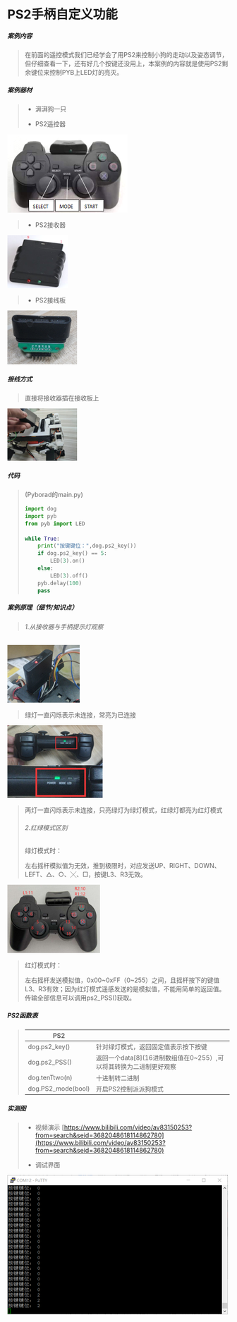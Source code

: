 # PS2手柄自定义功能

##### 案例内容

>​	在前面的遥控模式我们已经学会了用PS2来控制小狗的走动以及姿态调节，但仔细查看一下，还有好几个按键还没用上，本案例的内容就是使用PS2剩余键位来控制PYB上LED灯的亮灭。

##### 案例器材

>* 湃湃狗一只
>
>* PS2遥控器
>

![](/pic/ch5/5.1.2/1.png) 

>* PS2接收器
>

![](/pic/ch5/5.1.2/2.png) 

>* PS2接线板
>

![](/pic/ch5/5.1.2/3.png) 

##### 接线方式

>直接将接收器插在接收板上
>

![](/pic/ch5/5.1.2/4.png) 

##### 代码

>(Pyborad的main.py)
>
> ```python
>import dog
>import pyb
>from pyb import LED
> 
> while True:
>     print("按键键位：",dog.ps2_key())
>     if dog.ps2_key() == 5:
>         LED(3).on()
>     else:
>         LED(3).off()
>     pyb.delay(100)
>     pass
> ```
> 

##### 案例原理（细节/知识点）

>###### 1.从接收器与手柄提示灯观察

![](/pic/ch5/5.1.2/5.png) 

>   绿灯一直闪烁表示未连接，常亮为已连接
>

![](/pic/ch5/5.1.2/6.png) 

>   两灯一直闪烁表示未连接，只亮绿灯为绿灯模式，红绿灯都亮为红灯模式
>
>###### 2.红绿模式区别
>
>   绿灯模式时：
>
>   左右摇杆模拟值为无效，推到极限时，对应发送UP、RIGHT、DOWN、LEFT、△、○、╳、□，按键L3、R3无效。
>

![](/pic/ch5/5.1.2/7.png) 

>   红灯模式时：
>
>   左右摇杆发送模拟值，0x00~0xFF（0~255）之间，且摇杆按下的键值L3、R3有效；因为红灯模式遥感发送的是模拟值，不能用简单的返回值。传输全部信息可以调用ps2_PSS()获取。

##### PS2函数表

>| PS2                |                                                              |
>| ------------------ | ------------------------------------------------------------ |
>| dog.ps2_key()      | 针对绿灯模式，返回固定值表示按下按键                         |
>| dog.ps2_PSS()      | 返回一个data[8](16进制数组值在0~255）,可以将其转换为二进制更好观察 |
>| dog.tenTtwo(n)     | 十进制转二进制                                               |
>| dog.PS2_mode(bool) | 开启PS2控制派派狗模式                                        |

##### 实测图

>- 视频演示 [https://www.bilibili.com/video/av83150253?from=search&seid=3682048618114862780](https://www.bilibili.com/video/av83150253?from=search&seid=3682048618114862780)
>
>- 调试界面
>

![](/pic/ch5/5.1.2/8.png) 

